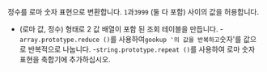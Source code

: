 정수를 로마 숫자 표현으로 변환합니다.
`1`과`3999` (둘 다 포함) 사이의 값을 허용합니다.

- (로마 값, 정수) 형태로 2 값 배열이 포함 된 조회 테이블을 만듭니다.
-`array.prototype.reduce ()`를 사용하여`gookup '의 값을 반복하고`숫자'를 값으로 반복적으로 나눕니다.
-`string.prototype.repeat ()`를 사용하여 로마 숫자 표현을 축합기에 추가하십시오.